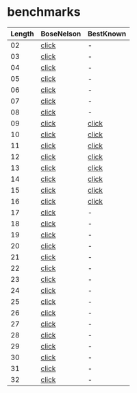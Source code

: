 ﻿# benchmarks

| Length | BoseNelson | BestKnown |
| - | - | - |
| 02     | [click](20.09.2020/SortingNetworks.Benchmarks.SN2SortSNBoseNelsonBenchmark-report-github.md) | - |
| 03     | [click](20.09.2020/SortingNetworks.Benchmarks.SN3SortSNBoseNelsonBenchmark-report-github.md) | - |
| 04     | [click](20.09.2020/SortingNetworks.Benchmarks.SN4SortSNBoseNelsonBenchmark-report-github.md) | - |
| 05     | [click](20.09.2020/SortingNetworks.Benchmarks.SN5SortSNBoseNelsonBenchmark-report-github.md) | - |
| 06     | [click](20.09.2020/SortingNetworks.Benchmarks.SN6SortSNBoseNelsonBenchmark-report-github.md) | - |
| 07     | [click](20.09.2020/SortingNetworks.Benchmarks.SN7SortSNBoseNelsonBenchmark-report-github.md) | - |
| 08     | [click](20.09.2020/SortingNetworks.Benchmarks.SN8SortSNBoseNelsonBenchmark-report-github.md) | - |
| 09     | [click](20.09.2020/SortingNetworks.Benchmarks.SN9SortSNBoseNelsonBenchmark-report-github.md) | [click](20.09.2020/SortingNetworks.Benchmarks.SN9SortSNBestKnownBenchmark-report-github.md) |
| 10     | [click](20.09.2020/SortingNetworks.Benchmarks.SN10SortSNBoseNelsonBenchmark-report-github.md) | [click](20.09.2020/SortingNetworks.Benchmarks.SN10SortSNBestKnownBenchmark-report-github.md) |
| 11     | [click](20.09.2020/SortingNetworks.Benchmarks.SN11SortSNBoseNelsonBenchmark-report-github.md) | [click](20.09.2020/SortingNetworks.Benchmarks.SN11SortSNBestKnownBenchmark-report-github.md) |
| 12     | [click](20.09.2020/SortingNetworks.Benchmarks.SN12SortSNBoseNelsonBenchmark-report-github.md) | [click](20.09.2020/SortingNetworks.Benchmarks.SN12SortSNBestKnownBenchmark-report-github.md) |
| 13     | [click](20.09.2020/SortingNetworks.Benchmarks.SN13SortSNBoseNelsonBenchmark-report-github.md) | [click](20.09.2020/SortingNetworks.Benchmarks.SN13SortSNBestKnownBenchmark-report-github.md) |
| 14     | [click](20.09.2020/SortingNetworks.Benchmarks.SN14SortSNBoseNelsonBenchmark-report-github.md) | [click](20.09.2020/SortingNetworks.Benchmarks.SN14SortSNBestKnownBenchmark-report-github.md) |
| 15     | [click](20.09.2020/SortingNetworks.Benchmarks.SN15SortSNBoseNelsonBenchmark-report-github.md) | [click](20.09.2020/SortingNetworks.Benchmarks.SN15SortSNBestKnownBenchmark-report-github.md) |
| 16     | [click](20.09.2020/SortingNetworks.Benchmarks.SN16SortSNBoseNelsonBenchmark-report-github.md) | [click](20.09.2020/SortingNetworks.Benchmarks.SN16SortSNBestKnownBenchmark-report-github.md) |
| 17     | [click](20.09.2020/SortingNetworks.Benchmarks.SN17SortSNBoseNelsonBenchmark-report-github.md) | - |
| 18     | [click](20.09.2020/SortingNetworks.Benchmarks.SN18SortSNBoseNelsonBenchmark-report-github.md) | - |
| 19     | [click](20.09.2020/SortingNetworks.Benchmarks.SN19SortSNBoseNelsonBenchmark-report-github.md) | - |
| 20     | [click](20.09.2020/SortingNetworks.Benchmarks.SN20SortSNBoseNelsonBenchmark-report-github.md) | - |
| 21     | [click](20.09.2020/SortingNetworks.Benchmarks.SN21SortSNBoseNelsonBenchmark-report-github.md) | - |
| 22     | [click](20.09.2020/SortingNetworks.Benchmarks.SN22SortSNBoseNelsonBenchmark-report-github.md) | - |
| 23     | [click](20.09.2020/SortingNetworks.Benchmarks.SN23SortSNBoseNelsonBenchmark-report-github.md) | - |
| 24     | [click](20.09.2020/SortingNetworks.Benchmarks.SN24SortSNBoseNelsonBenchmark-report-github.md) | - |
| 25     | [click](20.09.2020/SortingNetworks.Benchmarks.SN25SortSNBoseNelsonBenchmark-report-github.md) | - |
| 26     | [click](20.09.2020/SortingNetworks.Benchmarks.SN26SortSNBoseNelsonBenchmark-report-github.md) | - |
| 27     | [click](20.09.2020/SortingNetworks.Benchmarks.SN27SortSNBoseNelsonBenchmark-report-github.md) | - |
| 28     | [click](20.09.2020/SortingNetworks.Benchmarks.SN28SortSNBoseNelsonBenchmark-report-github.md) | - |
| 29     | [click](20.09.2020/SortingNetworks.Benchmarks.SN29SortSNBoseNelsonBenchmark-report-github.md) | - |
| 30     | [click](20.09.2020/SortingNetworks.Benchmarks.SN30SortSNBoseNelsonBenchmark-report-github.md) | - |
| 31     | [click](20.09.2020/SortingNetworks.Benchmarks.SN31SortSNBoseNelsonBenchmark-report-github.md) | - |
| 32     | [click](20.09.2020/SortingNetworks.Benchmarks.SN32SortSNBoseNelsonBenchmark-report-github.md) | - |

